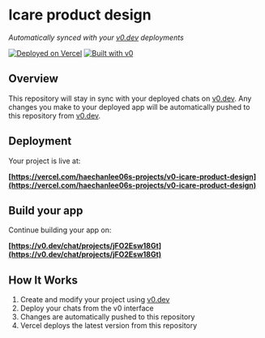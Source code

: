 # Icare product design

*Automatically synced with your [v0.dev](https://v0.dev) deployments*

[![Deployed on Vercel](https://img.shields.io/badge/Deployed%20on-Vercel-black?style=for-the-badge&logo=vercel)](https://vercel.com/haechanlee06s-projects/v0-icare-product-design)
[![Built with v0](https://img.shields.io/badge/Built%20with-v0.dev-black?style=for-the-badge)](https://v0.dev/chat/projects/jFO2Esw18Gt)

## Overview

This repository will stay in sync with your deployed chats on [v0.dev](https://v0.dev).
Any changes you make to your deployed app will be automatically pushed to this repository from [v0.dev](https://v0.dev).

## Deployment

Your project is live at:

**[https://vercel.com/haechanlee06s-projects/v0-icare-product-design](https://vercel.com/haechanlee06s-projects/v0-icare-product-design)**

## Build your app

Continue building your app on:

**[https://v0.dev/chat/projects/jFO2Esw18Gt](https://v0.dev/chat/projects/jFO2Esw18Gt)**

## How It Works

1. Create and modify your project using [v0.dev](https://v0.dev)
2. Deploy your chats from the v0 interface
3. Changes are automatically pushed to this repository
4. Vercel deploys the latest version from this repository